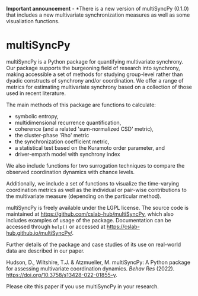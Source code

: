 **Important announcement** - *There is a new version of multiSyncPy (0.1.0) that includes a new multivariate synchronization measures as well as some visualiation functions.

# multiSyncPy

multiSyncPy is a Python package for quantifying multivariate synchrony. Our package supports the burgeoning field of research into synchrony, making accessible a set of methods for studying group-level rather than dyadic constructs of synchrony and/or coordination. We offer a range of metrics for estimating multivariate synchrony based on a collection of those used in recent literature.

The main methods of this package are functions to calculate:

 * symbolic entropy, 
 * multidimensional recurrence quantification, 
 * coherence (and a related 'sum-normalized CSD' metric),
 * the cluster-phase 'Rho' metric
 * the synchronization coefficient metric,
 * a statistical test based on the Kuramoto order parameter, and
 * driver-empath model with synchrony index

We also include functions for two surrogation techniques to compare the observed coordination dynamics with chance levels.

Additionally, we include a set of functions to visualize the time-varying coordination metrics as well as the individual or pair-wise contributions to the multivariate measure (depending on the particular method).

multiSyncPy is freely available under the LGPL license. The source code is maintained at <https://github.com/cslab-hub/multiSyncPy>, which also includes examples of usage of the package. Documentation can be accessed through `help()` or accessed at <https://cslab-hub.github.io/multiSyncPy/>. 

Further details of the package and case studies of its use on real-world data are described in our paper. 

Hudson, D., Wiltshire, T.J. & Atzmueller, M. multiSyncPy: A Python package for assessing multivariate coordination dynamics. *Behav Res* (2022). <https://doi.org/10.3758/s13428-022-01855-y>. 

Please cite this paper if you use multiSyncPy in your research.
